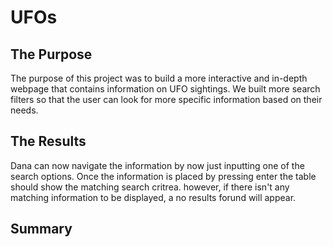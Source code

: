 # UFOs

## The Purpose

The purpose of this project was to build a more interactive and in-depth webpage that contains information on UFO sightings. We built more search filters so that 
the user can look for more specific information based on their needs.


## The Results

Dana can now navigate the information by now just inputting one of the search options. Once the information is placed by pressing enter the table should show the 
matching search critrea. however, if there isn't any matching information to be displayed, a no results forund will appear. 

## Summary

